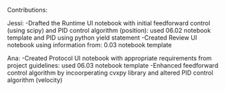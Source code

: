 Contributions:

Jessi:
-Drafted the Runtime UI notebook with initial feedforward control (using scipy) and PID control algorithm (position): used 06.02 notebook template and PID using python yield statement
-Created Review UI notebook using information from: 0.03 notebook template

Ana: 
-Created Protocol UI notebook with appropriate requirements from project guidelines: used 06.03 notebook template
-Enhanced feedforward control algorithm by incoorperating cvxpy library and altered PID control algorithm (velocity)


